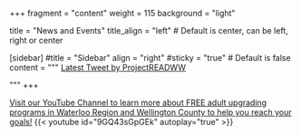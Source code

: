 +++
fragment = "content"
weight = 115
background = "light"

title = "News and Events"
title_align = "left" # Default is center, can be left, right or center

[sidebar]
  #title = "Sidebar"
  align = "right"
  #sticky = "true" # Default is false
  content = """
<a class="twitter-timeline"
href="https://twitter.com/ProjectREADWW?ref_src=twsrc%5Etfw"
data-chrome="nofooter noborders transparent"
data-tweet-limit="3">
Latest Tweet by ProjectREADWW
</a>
<script async src="https://platform.twitter.com/widgets.js" charset="utf-8"></script>
"""
+++

[Visit our YouTube Channel to learn more about FREE adult upgrading programs in Waterloo Region and Wellington County to help you reach your goals!](#https://t.co/vfDON0HIBj)
{{< youtube id="9GQ43sGpGEk" autoplay="true" >}}

